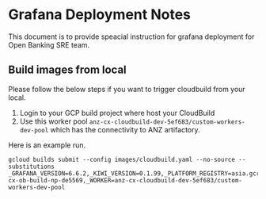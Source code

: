 # Grafana Deployment Notes 

This document is to provide speacial instruction for grafana deployment for Open Banking SRE team.

## Build images from local

Please follow the below steps if you want to trigger cloudbuild from your local.

1. Login to your GCP build project where host your CloudBuild
2. Use this worker pool `anz-cx-cloudbuild-dev-5ef683/custom-workers-dev-pool` which has the connectivity to ANZ artifactory.

Here is an example run.

```
gcloud builds submit --config images/cloudbuild.yaml --no-source --substitutions _GRAFANA_VERSION=6.6.2,_KIWI_VERSION=0.1.99,_PLATFORM_REGISTRY=asia.gcr.io/anz-cx-ob-build-np-de5569,_WORKER=anz-cx-cloudbuild-dev-5ef683/custom-workers-dev-pool
```
